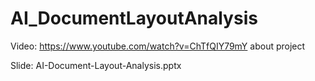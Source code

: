 # AI_DocumentLayoutAnalysis
Video: https://www.youtube.com/watch?v=ChTfQIY79mY about project

Slide: AI-Document-Layout-Analysis.pptx 
